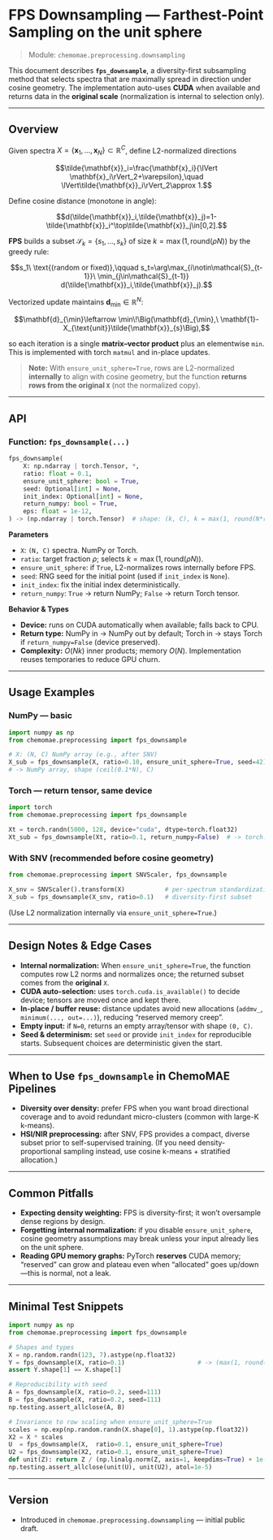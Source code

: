 # FPS Downsampling — Farthest-Point Sampling on the unit sphere

> Module: `chemomae.preprocessing.downsampling`

This document describes **`fps_downsample`**, a diversity-first subsampling method that selects spectra that are maximally spread in direction under cosine geometry. The implementation auto-uses **CUDA** when available and returns data in the **original scale** (normalization is internal to selection only). 

---

## Overview

Given spectra $`X=\{\mathbf{x}_1,\dots,\mathbf{x}_N\}\subset\mathbb{R}^C`$, define L2-normalized directions

```math
\tilde{\mathbf{x}}_i=\frac{\mathbf{x}_i}{\lVert \mathbf{x}_i\rVert_2+\varepsilon},\quad \lVert\tilde{\mathbf{x}}_i\rVert_2\approx 1.
```

Define cosine distance (monotone in angle):

```math
d(\tilde{\mathbf{x}}_i,\tilde{\mathbf{x}}_j)=1-\tilde{\mathbf{x}}_i^\top\tilde{\mathbf{x}}_j\in[0,2].
```

**FPS** builds a subset $`\mathcal{S}_k=\{s_1,\dots,s_k\}`$ of size $`k=\max(1,\mathrm{round}(\rho N))`$ by the greedy rule:

```math
s_1\ \text{(random or fixed)},\qquad
s_t=\arg\max_{i\notin\mathcal{S}_{t-1}}\ \min_{j\in\mathcal{S}_{t-1}} d(\tilde{\mathbf{x}}_i,\tilde{\mathbf{x}}_j).
```

Vectorized update maintains $`\mathbf{d}_{\min}\in\mathbb{R}^N`$:

```math
\mathbf{d}_{\min}\leftarrow \min\!\Big(\mathbf{d}_{\min},\ \mathbf{1}-X_{\text{unit}}\tilde{\mathbf{x}}_{s}\Big),
```

so each iteration is a single **matrix–vector product** plus an elementwise `min`. This is implemented with torch `matmul` and in-place updates. 

> **Note:** With `ensure_unit_sphere=True`, rows are L2-normalized **internally** to align with cosine geometry, but the function **returns rows from the original `X`** (not the normalized copy). 

---

## API

### Function: `fps_downsample(...)`

```python
fps_downsample(
    X: np.ndarray | torch.Tensor, *,
    ratio: float = 0.1,
    ensure_unit_sphere: bool = True,
    seed: Optional[int] = None,
    init_index: Optional[int] = None,
    return_numpy: bool = True,
    eps: float = 1e-12,
) -> (np.ndarray | torch.Tensor)  # shape: (k, C), k = max(1, round(N*ratio))
```

**Parameters**

* `X`: `(N, C)` spectra. NumPy or Torch.
* `ratio`: target fraction $\rho$; selects $k=\max(1,\mathrm{round}(\rho N))$.
* `ensure_unit_sphere`: if `True`, L2-normalizes rows internally before FPS.
* `seed`: RNG seed for the initial point (used if `init_index` is `None`).
* `init_index`: fix the initial index deterministically.
* `return_numpy`: `True` → return NumPy; `False` → return Torch tensor.

**Behavior & Types**

* **Device:** runs on CUDA automatically when available; falls back to CPU. 
* **Return type:** NumPy in → NumPy out by default; Torch in → stays Torch if `return_numpy=False` (device preserved). 
* **Complexity:** $O(Nk)$ inner products; memory $O(N)$. Implementation reuses temporaries to reduce GPU churn. 

---

## Usage Examples

### NumPy — basic

```python
import numpy as np
from chemomae.preprocessing import fps_downsample

# X: (N, C) NumPy array (e.g., after SNV)
X_sub = fps_downsample(X, ratio=0.10, ensure_unit_sphere=True, seed=42)
# -> NumPy array, shape (ceil(0.1*N), C)
```

### Torch — return tensor, same device

```python
import torch
from chemomae.preprocessing import fps_downsample

Xt = torch.randn(5000, 128, device="cuda", dtype=torch.float32)
Xt_sub = fps_downsample(Xt, ratio=0.1, return_numpy=False)  # -> torch.Tensor on CUDA
```

### With SNV (recommended before cosine geometry)

```python
from chemomae.preprocessing import SNVScaler, fps_downsample

X_snv = SNVScaler().transform(X)           # per-spectrum standardization
X_sub = fps_downsample(X_snv, ratio=0.1)   # diversity-first subset
```

(Use L2 normalization internally via `ensure_unit_sphere=True`.) 

---

## Design Notes & Edge Cases

* **Internal normalization:** When `ensure_unit_sphere=True`, the function computes row L2 norms and normalizes once; the returned subset comes from the **original** `X`. 
* **CUDA auto-selection:** uses `torch.cuda.is_available()` to decide device; tensors are moved once and kept there. 
* **In-place / buffer reuse:** distance updates avoid new allocations (`addmv_`, `minimum(..., out=...)`), reducing “reserved memory creep”. 
* **Empty input:** if `N=0`, returns an empty array/tensor with shape `(0, C)`.
* **Seed & determinism:** set `seed` or provide `init_index` for reproducible starts. Subsequent choices are deterministic given the start. 

---

## When to Use `fps_downsample` in ChemoMAE Pipelines

* **Diversity over density:** prefer FPS when you want broad directional coverage and to avoid redundant micro-clusters (common with large-K k-means).
* **HSI/NIR preprocessing:** after SNV, FPS provides a compact, diverse subset prior to self-supervised training. (If you need density-proportional sampling instead, use cosine k-means + stratified allocation.) 

---

## Common Pitfalls

* **Expecting density weighting:** FPS is diversity-first; it won’t oversample dense regions by design.
* **Forgetting internal normalization:** if you disable `ensure_unit_sphere`, cosine geometry assumptions may break unless your input already lies on the unit sphere. 
* **Reading GPU memory graphs:** PyTorch **reserves** CUDA memory; “reserved” can grow and plateau even when “allocated” goes up/down—this is normal, not a leak.

---

## Minimal Test Snippets

```python
import numpy as np
from chemomae.preprocessing import fps_downsample

# Shapes and types
X = np.random.randn(123, 7).astype(np.float32)
Y = fps_downsample(X, ratio=0.1)                    # -> (max(1, round(12)), 7)
assert Y.shape[1] == X.shape[1]

# Reproducibility with seed
A = fps_downsample(X, ratio=0.2, seed=111)
B = fps_downsample(X, ratio=0.2, seed=111)
np.testing.assert_allclose(A, B)

# Invariance to row scaling when ensure_unit_sphere=True
scales = np.exp(np.random.randn(X.shape[0], 1).astype(np.float32))
X2 = X * scales
U  = fps_downsample(X,  ratio=0.1, ensure_unit_sphere=True)
U2 = fps_downsample(X2, ratio=0.1, ensure_unit_sphere=True)
def unit(Z): return Z / (np.linalg.norm(Z, axis=1, keepdims=True) + 1e-12)
np.testing.assert_allclose(unit(U), unit(U2), atol=1e-5)
```

---

## Version

* Introduced in `chemomae.preprocessing.downsampling` — initial public draft. 
